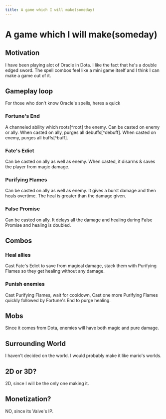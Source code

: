 ```yaml
---
title: A game which I will make(someday)
---
```

# A game which I will make(someday)

## Motivation
I have been playing alot of Oracle in Dota. I like the fact that he's a double edged sword.
The spell combos feel like a mini game itself and I think I can make a game out of it.

## Gameplay loop
For those who don't know Oracle's spells, heres a quick 

### Fortune's End
A channeled ability which roots[^root] the enemy. Can be casted on enemy or ally. When casted on ally, purges all debuffs[^debuff]. When casted on enemy, purges all buffs[^buff].

### Fate's Edict
Can be casted on ally as well as enemy. When casted, it disarms & saves the player from magic damage.

### Purifying Flames
Can be casted on ally as well as enemy. It gives a burst damage and then heals overtime. The heal is greater than the damage given.

### False Promise
Can be casted on ally. It delays all the damage and healing during False Promise and healing is doubled.

## Combos

### Heal allies
Cast Fate's Edict to save from magical damage, stack them with Purifying Flames so they get healing without any damage.

### Punish enemies
Cast Purifying Flames, wait for cooldown, Cast one more Purifying Flames quickly followed by Fortune's End to purge healing.

## Mobs
Since it comes from Dota, enemies will have both magic and pure damage. 

## Surrounding World
I haven't decided on the world. I would probably make it like mario's worlds.

## 2D or 3D? 
2D, since I will be the only one making it.

## Monetization?
NO, since its Valve's IP.
